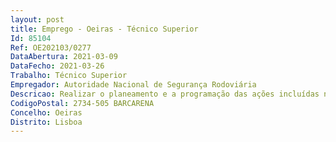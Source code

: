 ```yaml
--- 
layout: post
title: Emprego - Oeiras - Técnico Superior
Id: 85104
Ref: OE202103/0277
DataAbertura: 2021-03-09
DataFecho: 2021-03-26
Trabalho: Técnico Superior
Empregador: Autoridade Nacional de Segurança Rodoviária
Descricao: Realizar o planeamento e a programação das ações incluídas no Plano Anual de Auditoria Interna para aprovação da Presidência Realizar as ações e ou atividades de análise e recolha de informação, trabalhando em conjunto com a Presidência e com os Dirigentes Intermédios de 1.º e 2.º Grau Elaborar os relatórios de auditoria de acordo com a planificação e programação superiormente aprovadas Responsabilizar se pela exatidão das análises, apreciações, avaliações e informações que transmitir à Presidência sobre as atividades auditadas na ANSR Formular recomendações para a melhoria dos processos e para garantir a eficácia, a eficiência e a economia das operações Preparar os processos contraditórios resultantes das auditorias externas efetuadas à ANSR Monitorizar e manter permanentemente atualizado o Plano de Gestão de Riscos de Corrupção e de Infrações Conexas Realizar e verificar de uma forma sistemática, as ações e as atividades necessárias conducentes à obtenção e ou renovação do Sistema de Gestão Integrado da ANSR Dinamizar e coordenar as atividades inerentes aos instrumentos de excelência da ANSR (Autoavaliação dos Serviços – CAF), sob supervisão da Presidência Elaborar manifestações de necessidade para aquisições de bens e serviços.
CodigoPostal: 2734-505 BARCARENA
Concelho: Oeiras
Distrito: Lisboa
--- 
```

